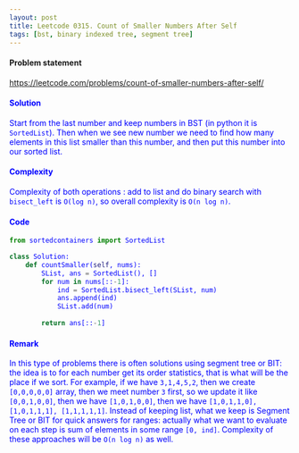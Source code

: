 ```yaml
---
layout: post
title: Leetcode 0315. Count of Smaller Numbers After Self
tags: [bst, binary indexed tree, segment tree]
---
```


#### Problem statement

<a href="https://leetcode.com/problems/count-of-smaller-numbers-after-self/"> <font color = blue>https://leetcode.com/problems/count-of-smaller-numbers-after-self/

#### Solution
Start from the last number and keep numbers in BST (in python it is `SortedList`). Then when we see new number we need to find how many elements in this list smaller than this number, and then put this number into our sorted list.

#### Complexity
Complexity of both operations : add to list and do binary search with `bisect_left` is `O(log n)`, so overall complexity is `O(n log n)`.

#### Code
```python
from sortedcontainers import SortedList

class Solution:
    def countSmaller(self, nums):
        SList, ans = SortedList(), []
        for num in nums[::-1]:
            ind = SortedList.bisect_left(SList, num)
            ans.append(ind)
            SList.add(num)
            
        return ans[::-1]
```

#### Remark
In this type of problems there is often solutions using segment tree or BIT: the idea is to for each number get its order statistics, that is what will be the place if we sort. For example, if we have `3,1,4,5,2`, then we create `[0,0,0,0,0]` array, then we meet number `3` first, so we update it like `[0,0,1,0,0]`, then we have `[1,0,1,0,0]`, then we have `[1,0,1,1,0], [1,0,1,1,1], [1,1,1,1,1]`. Instead of keeping list, what we keep is Segment Tree or BIT for quick answers for ranges: actually what we want to evaluate on each step is sum of elements in some range `[0, ind]`. Complexity of these approaches will be `O(n log n)` as well.
